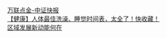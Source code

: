   
[万联点金-中证快报](http://www.dianyue.me/archives/529/5jokgvb53ovwmzpz/)  
[【健康】人体最佳洗澡、睡觉时间表，太全了！快收藏！](http://www.dianyue.me/archives/623/wnta9bp88osambew/)  
[区域发展新动能何在](http://www.dianyue.me/archives/002/2mn3a6jp82vk9xp2/)